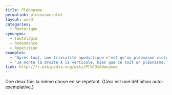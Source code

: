 ```yaml
---
title: Pléonasme
permalink: pleonasme.html
layout: word
categories:
  - Rhétorique
synonyms:
  - Tautologie
  - Redondance
  - Répétition
examples:
  - "Après tout, une trivialité apodictique n'est qu'un pléonasme vicieux, je vous l'accorde !"
  - "Je monte la droite à la verticale, bien que ce soit un pléonasme..."
link: http://fr.wikipedia.org/wiki/Pl%C3%A9onasme
---
```


Dire deux fois la même chose en se répétant. (Ceci est une définition auto-exemplative.)

